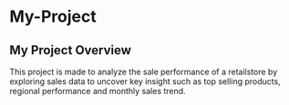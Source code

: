 # My-Project
## My Project Overview
This project is made to analyze the  sale performance of a retailstore by exploring sales data to uncover key insight such as top selling products, regional performance and monthly sales trend.
